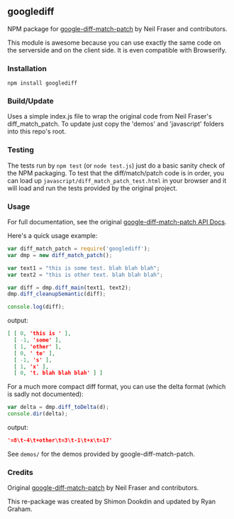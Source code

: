 ## googlediff

NPM package for [google-diff-match-patch](http://code.google.com/p/google-diff-match-patch/) by Neil Fraser and contributors.

This module is awesome because you can use exactly the same code on the
serverside and on the client side. It is even compatible with Browserify.

### Installation

`npm install googlediff`

### Build/Update

Uses a simple index.js file to wrap the original code from Neil Fraser's
diff_match_patch. To update just copy the 'demos' and 'javascript' folders
into this repo's root.

### Testing

The tests run by `npm test` (or `node test.js`) just do a basic sanity check
of the NPM packaging. To test that the diff/match/patch code is in order, you
can load up `javascript/diff_match_patch_test.html` in your browser and it
will load and run the tests provided by the original project.

### Usage

For full documentation, see the original
[google-diff-match-patch API Docs](http://code.google.com/p/google-diff-match-patch/wiki/API).

Here's a quick usage example:

```javascript
var diff_match_patch = require('googlediff');
var dmp = new diff_match_patch();

var text1 = "this is some test. blah blah blah";
var text2 = "this is other text. blah blah blah";

var diff = dmp.diff_main(text1, text2);
dmp.diff_cleanupSemantic(diff);

console.log(diff);
```

output:
```json
[ [ 0, 'this is ' ],
  [ -1, 'some' ],
  [ 1, 'other' ],
  [ 0, ' te' ],
  [ -1, 's' ],
  [ 1, 'x' ],
  [ 0, 't. blah blah blah' ] ]
```

For a much more compact diff format, you can use the delta format (which is
sadly not documented):

```javascript
var delta = dmp.diff_toDelta(d);
console.dir(delta);
```

output:

```json
'=8\t-4\t+other\t=3\t-1\t+x\t=17'
```

See `demos/` for the demos provided by google-diff-match-patch.

### Credits

Original [google-diff-match-patch](http://code.google.com/p/google-diff-match-patch/) by Neil Fraser and contributors.

This re-package was created by Shimon Dookdin and updated by Ryan Graham.
